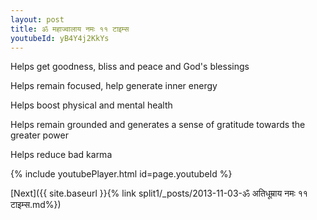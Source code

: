 ```yaml
---
layout: post
title: ॐ महाज्वालाय नमः ११ टाइम्स
youtubeId: yB4Y4j2KkYs
---
```

 
 
Helps get goodness, bliss and peace and God's blessings
 
Helps remain focused, help generate inner energy 
 
Helps boost physical and mental health 
 
Helps remain grounded and generates a sense of gratitude towards the greater power 
 
Helps reduce bad karma
 
 
 
 


{% include youtubePlayer.html id=page.youtubeId %}
 
[Next]({{ site.baseurl }}{% link  split1/_posts/2013-11-03-ॐ अतिधूम्राय नमः ११ टाइम्स.md%})
 
